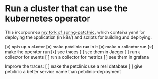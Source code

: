 # Run a cluster that can use the kubernetes operator

This incorporates [my fork of spring-petclinic](https://github.com/jessitron/spring-petclinic),
which contains yaml for deploying the application (in k8s/) and scripts for building and deploying.

[x] spin up a cluster
[x] make petclinic run in it
[x] make a collector run
[x] make the operator run
[x] see traces
  [ ] see them in Jaeger
[ ] run a collector for events
[ ] run a collector for metrics
  [ ] see them in grafana

Improve the traces:
[ ] make the petclinic use a real database
[ ] give petclinic a better service name than petclinic-deployment
